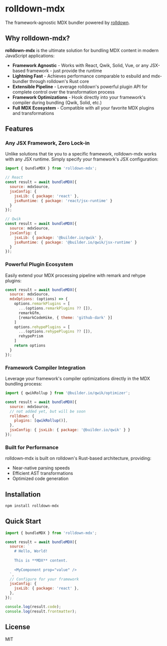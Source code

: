 # rolldown-mdx

The framework-agnostic MDX bundler powered by [rolldown](https://github.com/rolldown/rolldown).

## Why rolldown-mdx?

**rolldown-mdx** is the ultimate solution for bundling MDX content in modern JavaScript applications:

- **Framework Agnostic** - Works with React, Qwik, Solid, Vue, or any JSX-based framework - just provide the runtime
- **Lightning Fast** - Achieves performance comparable to esbuild and mdx-bundler through rolldown's Rust core
- **Extensible Pipeline** - Leverage rolldown's powerful plugin API for complete control over the transformation process
- **Framework Optimizations** - Hook directly into your framework's compiler during bundling (Qwik, Solid, etc.)
- **Full MDX Ecosystem** - Compatible with all your favorite MDX plugins and transformations

## Features

### Any JSX Framework, Zero Lock-in

Unlike solutions that tie you to a specific framework, rolldown-mdx works with any JSX runtime. Simply specify your framework's JSX configuration:

```js
import { bundleMDX } from 'rolldown-mdx';

// React
const result = await bundleMDX({
  source: mdxSource,
  jsxConfig: {
    jsxLib: { package: 'react' },
    jsxRuntime: { package: 'react/jsx-runtime' }
  }
});

// Qwik
const result = await bundleMDX({
  source: mdxSource,
  jsxConfig: {
    jsxLib: { package: '@builder.io/qwik' },
    jsxRuntime: { package: '@builder.io/qwik/jsx-runtime' }
  }
});
```

### Powerful Plugin Ecosystem

Easily extend your MDX processing pipeline with remark and rehype plugins:

```js
const result = await bundleMDX({
  source: mdxSource,
  mdxOptions: (options) => {
    options.remarkPlugins = [
      ...(options.remarkPlugins ?? []),
      remarkGfm,
      [remarkCodeHike, { theme: 'github-dark' }]
    ]
    options.rehypePlugins = [
      ...(options.rehypePlugins ?? []),
      rehypePrism
    ]
    return options
  }
});
```

### Framework Compiler Integration

Leverage your framework's compiler optimizations directly in the MDX bundling process:

```js
import { qwikRollup } from '@builder.io/qwik/optimizer';

const result = await bundleMDX({
  source: mdxSource,
  // not added yet, but will be soon
  rolldown: {
    plugins: [qwikRollup()],
  },
  jsxConfig: { jsxLib: { package: '@builder.io/qwik' } }
});
```

### Built for Performance

rolldown-mdx is built on rolldown's Rust-based architecture, providing:

- Near-native parsing speeds
- Efficient AST transformations
- Optimized code generation

## Installation

```bash
npm install rolldown-mdx
```

## Quick Start

```js
import { bundleMDX } from 'rolldown-mdx';

const result = await bundleMDX({
  source: `
    # Hello, World!
    
    This is **MDX** content.
    
    <MyComponent prop="value" />
  `,
  // Configure for your framework
  jsxConfig: {
    jsxLib: { package: 'react' },
  },
});

console.log(result.code);
console.log(result.frontmatter);
```

## License

MIT
